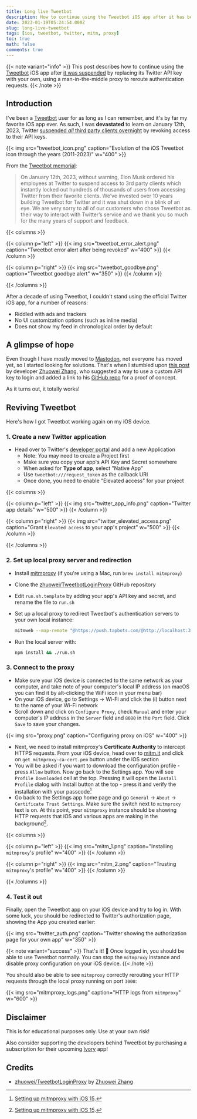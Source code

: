 ```yaml
---
title: Long live Tweetbot
description: How to continue using the Tweetbot iOS app after it has been suspended by replacing its Twitter API key with your own, using a man-in-the-middle proxy to redirect authentication requests.
date: 2023-01-19T05:24:54.000Z
slug: long-live-tweetbot
tags: [ios, tweetbot, twitter, mitm, proxy]
toc: true
math: false
comments: true
---
```


{{< note variant="info" >}}
This post describes how to continue using the [Tweetbot](https://tapbots.com/tweetbot/) iOS app after [it was suspended](https://mashable.com/article/twitter-elon-musk-third-party-client-api-tweetbot-twitterrific/) by replacing its Twitter API key with your own, using a man-in-the-middle proxy to reroute authentication requests.
{{< /note >}}

## Introduction

I've been a [Tweetbot](https://tapbots.com/tweetbot/) user for as long as I can remember, and it's by far my favorite iOS app ever. As such, I was **devastated** to learn on January 12th, 2023, Twitter [suspended _all_ third party clients overnight](https://mashable.com/article/twitter-elon-musk-third-party-client-api-tweetbot-twitterrific/) by revoking access to their API keys.

{{< img src="tweetbot_icon.png" caption="Evolution of the iOS Tweetbot icon through the years (2011-2023)" w="400" >}}

From the [Tweetbot memorial](https://tapbots.com/tweetbot/):
> On January 12th, 2023, without warning, Elon Musk ordered his employees at Twitter to suspend access to 3rd party clients which instantly locked out hundreds of thousands of users from accessing Twitter from their favorite clients. We’ve invested over 10 years building Tweetbot for Twitter and it was shut down in a blink of an eye. We are very sorry to all of our customers who chose Tweetbot as their way to interact with Twitter’s service and we thank you so much for the many years of support and feedback.

{{< columns >}}

{{< column p="left" >}}
{{< img src="tweetbot_error_alert.png" caption="Tweetbot error alert after being revoked" w="400" >}}
{{< /column >}}

{{< column p="right" >}}
{{< img src="tweetbot_goodbye.png" caption="Tweetbot goodbye alert" w="350" >}}
{{< /column >}}

{{< /columns >}}

After a decade of using Tweetbot, I couldn't stand using the official Twitter iOS app, for a number of reasons:
- Riddled with ads and trackers
- No UI customization options (such as inline media)
- Does not show my feed in chronological order by default

## A glimpse of hope
Even though I have mostly moved to [Mastodon](https://joinmastodon.org), not everyone has moved yet, so I started looking for solutions. That's when I stumbled upon [this post](https://notnow.dev/notice/ARh4u5BJD8mf2jG5yK) by developer [Zhuowei Zhang](https://zhuoweizhang.net), who suggested a way to use a custom API key to login and added a link to his [GitHub repo](https://github.com/zhuowei/TweetbotLoginProxy) for a proof of concept.

As it turns out, it totally works!

## Reviving Tweetbot
Here's how I got Tweetbot working again on my iOS device.

### 1. Create a new Twitter application
* Head over to Twitter's [developer portal](https://developer.twitter.com) and add a new Application
    * Note: You may need to create a Project first
    * Make sure you copy your app's API Key and Secret somewhere
    * When asked for **Type of app**, select "Native App"
    * Use `tweetbot:///request_token` as the callback URI
    * Once done, you need to enable "Elevated access" for your project

{{< columns >}}

{{< column p="left" >}}
{{< img src="twitter_app_info.png" caption="Twitter app details" w="500" >}}
{{< /column >}}

{{< column p="right" >}}
{{< img src="twitter_elevated_access.png" caption="Grant `Elevated access` to your app's project" w="500" >}}
{{< /column >}}

{{< /columns >}}

### 2. Set up local proxy server and redirection
* Install [mitmproxy](https://mitmproxy.org) (if you're using a Mac, run `brew install mitmproxy`)
* Clone the [zhuowei/TweetbotLoginProxy](https://github.com/zhuowei/TweetbotLoginProxy) GitHub repository
* Edit `run.sh.template` by adding your app's API key and secret, and rename the file to `run.sh`
* Set up a local proxy to redirect Tweetbot's authentication servers to your own local instance:

    ```bash {linenos=false}
    mitmweb --map-remote "@https://push.tapbots.com/@http://localhost:3000/"
    ```
* Run the local server with:

    ```bash {linenos=false}
    npm install && ./run.sh
    ```

### 3. Connect to the proxy
* Make sure your iOS device is connected to the same network as your computer, and take note of your computer's local IP address (on macOS you can find it by alt-clicking the WiFi icon in your menu bar)
* On your iOS device, go to Settings -> Wi-Fi and click the (i) button next to the name of your Wi-Fi network
* Scroll down and click on `Configure Proxy`, check `Manual` and enter your computer's IP address in the `Server` field and `8080` in the `Port` field. Click `Save` to save your changes.

{{< img src="proxy.png" caption="Configuring proxy on iOS" w="400" >}}

* Next, we need to install mitmproxy's **Certificate Authority** to intercept HTTPS requests. From your iOS device, head over to [mitm.it](https://mitm.it) and click on `get mitmproxy-ca-cert.pem` button under the iOS section
* You will be asked if you want to download the configuration profile - press `Allow` button. Now go back to the Settings app. You will see `Profile Downloaded` cell at the top. Pressing it will open the `Install Profile` dialog with Install button at the top - press it and verify the installation with your passcode[^1]
* Go back to the Settings app home page and go `General` -> `About` -> `Certificate Trust Settings`. Make sure the switch next to `mitmproxy` text is on. At this point, your `mitmproxy` instance should be showing HTTP requests that iOS and various apps are making in the background[^1].

{{< columns >}}

{{< column p="left" >}}
{{< img src="mitm_1.png" caption="Installing `mitmproxy`'s profile" w="400" >}}
{{< /column >}}

{{< column p="right" >}}
{{< img src="mitm_2.png" caption="Trusting `mitmproxy`'s profile" w="400" >}}
{{< /column >}}

{{< /columns >}}

### 4. Test it out
Finally, open the Tweetbot app on your iOS device and try to log in.
With some luck, you should be redirected to Twitter's authorization page, showing the App you created earlier:

{{< img src="twitter_auth.png" caption="Twitter showing the authorization page for your own app" w="350" >}}

{{< note variant="success" >}}
That's it! 🎉 Once logged in, you should be able to use Tweetbot normally. You can stop the `mitmproxy` instance and disable proxy configuration on your iOS device.
{{< /note >}}

You should also be able to see `mitmproxy` correctly rerouting your HTTP requests through the local proxy running on port `3000`:

{{< img src="mitmproxy_logs.png" caption="HTTP logs from `mitmproxy`" w="600" >}}

## Disclaimer
This is for educational purposes only. Use at your own risk!

Also consider supporting the developers behind Tweetbot by purchasing a subscription for their upcoming [Ivory](https://tapbots.com/ivory/) app!

## Credits
* [zhuowei/TweetbotLoginProxy](https://github.com/zhuowei/TweetbotLoginProxy) by [Zhuowei Zhang](https://zhuoweizhang.net)

[^1]: [Setting up mitmproxy with iOS 15](https://www.trickster.dev/post/setting-up-mitmproxy-with-ios15/).
